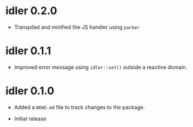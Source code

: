 # idler 0.2.0

* Transpiled and minified the JS handler using `packer`

# idler 0.1.1

* Improved error message using `idler::set()` outside a reactive domain.

# idler 0.1.0

* Added a `NEWS.md` file to track changes to the package.

* Initial release

